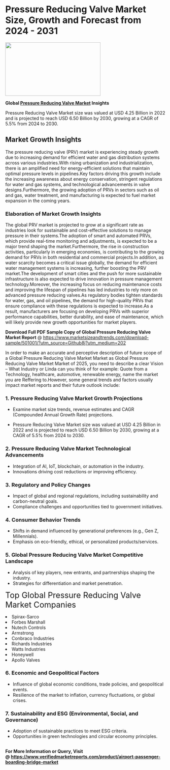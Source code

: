 <H1>Pressure Reducing Valve Market Size, Growth and Forecast from 2024 - 2031</H1><img class="aligncenter size-medium wp-image-584254" src="https://thirdeyenews.in/wp-content/uploads/2024/09/Global-Market-Research-300x168.jpeg" alt="" width="300" height="168" /><p><strong>Global&nbsp;<a href="https://www.marketsizeandtrends.com/download-sample/501001/?utm_source=Github8j?utm_medium=202">Pressure Reducing Valve Market</a> Insights</strong></p><p>Pressure Reducing Valve Market size was valued at USD 4.25 Billion in 2022 and is projected to reach USD 6.50 Billion by 2030, growing at a CAGR of 5.5% from 2024 to 2030.</p><p><h2>Market Growth Insights</h2> The pressure reducing valve (PRV) market is experiencing steady growth due to increasing demand for efficient water and gas distribution systems across various industries.With rising urbanization and industrialization, there is an amplified need for energy-efficient solutions that maintain optimal pressure levels in pipelines.Key factors driving this growth include the increasing awareness about energy conservation, stringent regulations for water and gas systems, and technological advancements in valve designs.Furthermore, the growing adoption of PRVs in sectors such as oil and gas, water treatment, and manufacturing is expected to fuel market expansion in the coming years.<h3>Elaboration of Market Growth Insights</h3> The global PRV market is projected to grow at a significant rate as industries look for sustainable and cost-effective solutions to manage pressure in their systems.The adoption of smart and automated PRVs, which provide real-time monitoring and adjustments, is expected to be a major trend shaping the market.Furthermore, the rise in construction activities, particularly in emerging economies, is contributing to the growing demand for PRVs in both residential and commercial projects.In addition, as water scarcity becomes a critical issue globally, the demand for efficient water management systems is increasing, further boosting the PRV market.The development of smart cities and the push for more sustainable infrastructure is also expected to drive innovation in pressure management technology.Moreover, the increasing focus on reducing maintenance costs and improving the lifespan of pipelines has led industries to rely more on advanced pressure reducing valves.As regulatory bodies tighten standards for water, gas, and oil pipelines, the demand for high-quality PRVs that ensure compliance with these regulations is expected to increase.As a result, manufacturers are focusing on developing PRVs with superior performance capabilities, better durability, and ease of maintenance, which will likely provide new growth opportunities for market players.<p><span class=""><strong>Download Full PDF Sample Copy of Global Pressure Reducing Valve Market Report</strong> @ <a href="https://www.marketsizeandtrends.com/download-sample/501001/?utm_source=Github8j?utm_medium=202" target="_blank">https://www.marketsizeandtrends.com/download-sample/501001/?utm_source=Github8j?utm_medium=202</a></span></p><p>In order to make an accurate and perceptive description of future scope of a Global&nbsp;Pressure Reducing Valve Market Market as Global&nbsp;Pressure Reducing Valve Market Market of 2025, you need to describe a clear Vision &ndash; What Industry or Linda can you think of for example: Quote from a Technology, healthcare, automotive, renewable energy, name the market you are Reffering to.However, some general trends and factors usually impact market reports and their future outlook include:</p><h3>1.&nbsp;<strong>Pressure Reducing Valve Market Growth Projections</strong></h3><ul><li>Examine market size trends, revenue estimates and CAGR (Compounded Annual Growth Rate) projections.</li><li><p>Pressure Reducing Valve Market size was valued at USD 4.25 Billion in 2022 and is projected to reach USD 6.50 Billion by 2030, growing at a CAGR of 5.5% from 2024 to 2030.</p></li></ul><h3>2.&nbsp;<strong>Pressure Reducing Valve Market Technological Advancements</strong></h3><ul><li>Integration of AI, IoT, blockchain, or automation in the industry.</li><li>Innovations driving cost reductions or improving efficiency.</li></ul><h3>3.&nbsp;<strong>Regulatory and Policy Changes</strong></h3><ul><li>Impact of global and regional regulations, including sustainability and carbon-neutral goals.</li><li>Compliance challenges and opportunities tied to government initiatives.</li></ul><h3>4.&nbsp;<strong>Consumer Behavior Trends</strong></h3><ul><li>Shifts in demand influenced by generational preferences (e.g., Gen Z, Millennials).</li><li>Emphasis on eco-friendly, ethical, or personalized products/services.</li></ul><h3>5.&nbsp;<strong>Global Pressure Reducing Valve Market Competitive Landscape</strong></h3><ul><li>Analysis of key players, new entrants, and partnerships shaping the industry.</li><li>Strategies for differentiation and market penetration.</li></ul><p data-pm-slice="1 1 []"><span style="color: inherit; font-family: inherit; font-size: 25px;">Top Global Pressure Reducing Valve Market Companies</span></p><div class="" data-test-id=""><p><li>Spirax-Sarco</li><li> Forbes Marshall</li><li> Nutech Controls</li><li> Armstrong</li><li> Conbraco Industries</li><li> Richards Industries</li><li> Watts Industries</li><li> Honeywell</li><li> Apollo Valves</li></p></div><h3>6.&nbsp;<strong>Economic and Geopolitical Factors</strong></h3><ul><li>Influence of global economic conditions, trade policies, and geopolitical events.</li><li>Resilience of the market to inflation, currency fluctuations, or global crises.</li></ul><h3>7.&nbsp;<strong>Sustainability and ESG (Environmental, Social, and Governance)</strong></h3><ul><li>Adoption of sustainable practices to meet ESG criteria.</li><li>Opportunities in green technologies and circular economy principles.</li></ul><h2><strong style="font-size: 14px;">For More Information or Query, Visit @&nbsp;</strong><a style="background-color: #ffffff; font-size: 14px;" href="https://www.marketsizeandtrends.com/report/pressure-reducing-valve-market/" target="_blank">https://www.verifiedmarketreports.com/product/airport-passenger-boarding-bridge-market</a></h2>